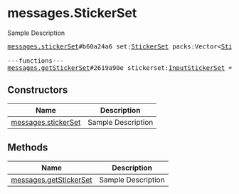 # messages.StickerSet

Sample Description

<pre>
<a href="../constructor/messages.stickerSet">messages.stickerSet</a>#b60a24a6 set:<a href="../type/StickerSet.md">StickerSet</a> packs:Vector&lt;<a href="../type/StickerPack.md">StickerPack</a>&gt; documents:Vector&lt;<a href="../type/Document.md">Document</a>&gt; = <a href="../type/messages.StickerSet.md">messages.StickerSet</a>;

---functions---
<a href="../method/messages.getStickerSet">messages.getStickerSet</a>#2619a90e stickerset:<a href="../type/InputStickerSet.md">InputStickerSet</a> = <a href="../type/messages.StickerSet.md">messages.StickerSet</a>;
</pre>

## Constructors

| Name | Description |
|------|-------------|
| [messages.stickerSet](../constructor/messages.stickerSet.md) | Sample Description |

## Methods

| Name | Description |
|------|-------------|
| [messages.getStickerSet](../method/messages.getStickerSet.md) | Sample Description |
